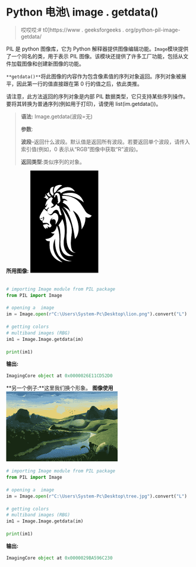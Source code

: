 # Python 电池\ image . getdata()

> 哎哎哎:# t0]https://www . geeksforgeeks . org/python-pil-image-getdata/

PIL 是 python 图像库，它为 Python 解释器提供图像编辑功能。`Image`模块提供了一个同名的类，用于表示 PIL 图像。该模块还提供了许多工厂功能，包括从文件加载图像和创建新图像的功能。

`**getdata()**`将此图像的内容作为包含像素值的序列对象返回。序列对象被展平，因此第一行的值直接跟在第 0 行的值之后，依此类推。

请注意，此方法返回的序列对象是内部 PIL 数据类型，它只支持某些序列操作。要将其转换为普通序列(例如用于打印)，请使用 list(im.getdata())。

> **语法:** Image.getdata(波段=无)
> 
> **参数**:
> 
> **波段**–返回什么波段。默认值是返回所有波段。若要返回单个波段，请传入索引值(例如，0 表示从“RGB”图像中获取“R”波段)。
> 
> **返回类型**:类似序列的对象。

**所用图像:**
![](img/e4dc81422db86e45320915b0dbc10a96.png)

```py

# importing Image module from PIL package 
from PIL import Image 

# opening a  image 
im = Image.open(r"C:\Users\System-Pc\Desktop\lion.png").convert("L") 

# getting colors 
# multiband images (RBG) 
im1 = Image.Image.getdata(im) 

print(im1) 
```

**输出:**

```py
ImagingCore object at 0x0000026E11CD52D0

```

**另一个例子:**这里我们换个形象。
**图像使用**
![](img/a6a62f33e59e9d685fa14fbb27737765.png)

```py
# importing Image module from PIL package 
from PIL import Image 

# opening a  image 
im = Image.open(r"C:\Users\System-Pc\Desktop\tree.jpg").convert("L") 

# getting colors 
# multiband images (RBG) 
im1 = Image.Image.getdata(im) 

print(im1) 
```

**输出:**

```py
ImagingCore object at 0x0000029BA596C230

```